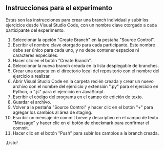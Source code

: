 ## Instrucciones para el experimento
Estas son las instrucciones para crear una branch individual y subir los ejercicios desde Visual Studio Code, con un nombre clave otorgado a cada participante del experimento.
1. Seleccionar la opción "Create Branch" en la pestaña "Source Control".
2. Escribir el nombre clave otorgado para cada participante. Este nombre debe ser único para cada uno, y no debe contener espacios ni caracteres especiales.
3. Hacer clic en el botón "Create Branch".
4. Seleccionar la nueva branch creada en la lista desplegable de branches.
5. Crear una carpeta en el directorio local del repositorio con el nombre del ejercicio a realizar.
6. Abrir Visual Studio Code en la carpeta recién creada y crear un nuevo archivo con el nombre del ejercicio y extensión ".py" para el ejercicio en Python, o ".js" para el ejercicio en JavaScript.
7. Escribir el código del programa en el campo de edición de texto.
8. Guardar el archivo.
9. Volver a la pestaña "Source Control" y hacer clic en el botón "+" para agregar los cambios al área de staging.
10. Escribir un mensaje de commit breve y descriptivo en el campo de texto "Message" y hacer clic en el botón de checkmark para confirmar el commit.
11. Hacer clic en el botón "Push" para subir los cambios a la branch creada.

¡Listo!
